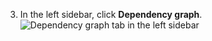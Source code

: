 3. In the left sidebar, click **Dependency graph**.
   ![Dependency graph tab in the left sidebar](/assets/images/help/graphs/graphs-sidebar-dependency-graph.png)
